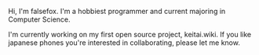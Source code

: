 Hi, I'm falsefox. I'm a hobbiest programmer and current majoring in Computer Science. 

I'm currently working on my first open source project, keitai.wiki. If you like japanese phones you're interested in collaborating, please let me know.
